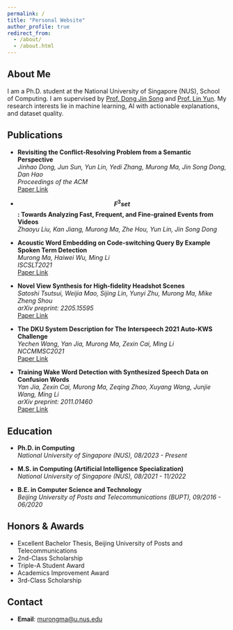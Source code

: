 ```yaml
---
permalink: /
title: "Personal Website"
author_profile: true
redirect_from: 
  - /about/
  - /about.html
---
```


## About Me
I am a Ph.D. student at the National University of Singapore (NUS), School of Computing. I am supervised by [Prof. Dong Jin Song](https://www.comp.nus.edu.sg/~dongjs/) and [Prof. Lin Yun](http://linyun.info/). My research interests lie in machine learning, AI with actionable explanations, and dataset quality.

## Publications

- **Revisiting the Conflict-Resolving Problem from a Semantic Perspective**  
  *Jinhao Dong, Jun Sun, Yun Lin, Yedi Zhang, Murong Ma, Jin Song Dong, Dan Hao*  
  *Proceedings of the ACM*  
  [Paper Link](https://dl.acm.org/doi/abs/10.1145/3691620.3694993)

- **$$F^{3}set$$ : Towards Analyzing Fast, Frequent, and Fine-grained Events from Videos**  
  *Zhaoyu Liu, Kan Jiang, Murong Ma, Zhe Hou, Yun Lin, Jin Song Dong*  

- **Acoustic Word Embedding on Code-switching Query By Example Spoken Term Detection**  
  *Murong Ma, Haiwei Wu, Ming Li*  
  *ISCSLT2021*  
  [Paper Link](https://ieeexplore.ieee.org/document/9362056)

- **Novel View Synthesis for High-fidelity Headshot Scenes**  
  *Satoshi Tsutsui, Weijia Mao, Sijing Lin, Yunyi Zhu, Murong Ma, Mike Zheng Shou*  
  *arXiv preprint: 2205.15595*  
  [Paper Link](https://arxiv.org/abs/2205.15595)

- **The DKU System Description for The Interspeech 2021 Auto-KWS Challenge**  
  *Yechen Wang, Yan Jia, Murong Ma, Zexin Cai, Ming Li*  
  *NCCMMSC2021*  
  [Paper Link](https://arxiv.org/abs/2104.04993)

- **Training Wake Word Detection with Synthesized Speech Data on Confusion Words**  
  *Yan Jia, Zexin Cai, Murong Ma, Zeqing Zhao, Xuyang Wang, Junjie Wang, Ming Li*  
  *arXiv preprint: 2011.01460*  
  [Paper Link](https://arxiv.org/abs/2011.01460)

## Education
- **Ph.D. in Computing**  
  *National University of Singapore (NUS), 08/2023 - Present*

- **M.S. in Computing (Artificial Intelligence Specialization)**  
  *National University of Singapore (NUS), 08/2021 - 11/2022*

- **B.E. in Computer Science and Technology**  
  *Beijing University of Posts and Telecommunications (BUPT), 09/2016 - 06/2020*  

## Honors & Awards
- Excellent Bachelor Thesis, Beijing University of Posts and Telecommunications 
- 2nd-Class Scholarship 
- Triple-A Student Award 
- Academics Improvement Award
- 3rd-Class Scholarship 

## Contact
- **Email**: murongma@u.nus.edu
